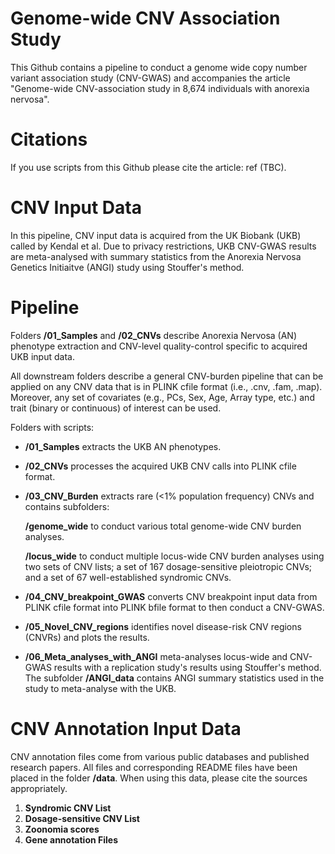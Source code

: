 ﻿# Genome-wide CNV Association Study

 This Github contains a pipeline to conduct a genome wide copy number variant association study (CNV-GWAS) and accompanies the article "Genome-wide CNV-association study in 8,674 individuals with anorexia nervosa". 

 # Citations

If you use scripts from this Github please cite the article: ref (TBC). 

 # CNV Input Data

 In this pipeline, CNV input data is acquired from the UK Biobank (UKB) called by Kendal et al. Due to privacy restrictions, UKB CNV-GWAS results are meta-analysed with summary statistics from the Anorexia Nervosa Genetics Initiaitve (ANGI) study using Stouffer's method. 
 
 # Pipeline

Folders **/01_Samples** and **/02_CNVs** describe Anorexia Nervosa (AN) phenotype extraction and CNV-level quality-control specific to acquired UKB input data. 

All downstream folders describe a general CNV-burden pipeline that can be applied on any CNV data that is in PLINK cfile format (i.e., .cnv, .fam, .map). Moreover, any set of covariates (e.g., PCs, Sex, Age, Array type, etc.) and trait (binary or continuous) of interest can be used. 

 Folders with scripts:

-  **/01_Samples** extracts the UKB AN phenotypes.

- **/02_CNVs** processes the acquired UKB CNV calls into PLINK cfile format.

- **/03_CNV_Burden** extracts rare (<1% population frequency) CNVs and contains subfolders:

     **/genome_wide** to conduct various total genome-wide CNV burden analyses.
   
     **/locus_wide** to conduct multiple locus-wide CNV burden analyses using two sets of CNV lists; a set of 167 dosage-sensitive pleiotropic CNVs; and a set of 67 well-established syndromic CNVs.

- **/04_CNV_breakpoint_GWAS** converts CNV breakpoint input data from PLINK cfile format into PLINK bfile format to then conduct a CNV-GWAS.

- **/05_Novel_CNV_regions** identifies novel disease-risk CNV regions (CNVRs) and plots the results.

- **/06_Meta_analyses_with_ANGI** meta-analyses locus-wide and CNV-GWAS results with a replication study's results using Stouffer's method. The subfolder **/ANGI_data** contains ANGI summary statistics used in the study to meta-analyse with the UKB.

# CNV Annotation Input Data

CNV annotation files come from various public databases and published research papers. All files and corresponding README files have been placed in the folder **/data**. When using this data, please cite the sources appropriately. 

1. **Syndromic CNV List**
2. **Dosage-sensitive CNV List**
3. **Zoonomia scores**
4. **Gene annotation Files**


 

 


